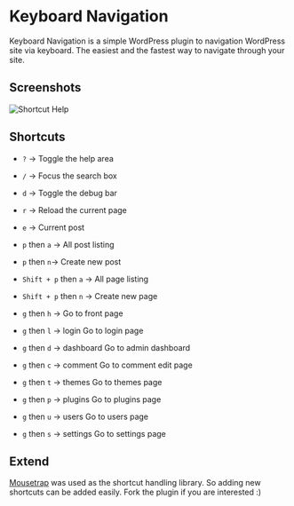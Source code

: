 # Keyboard Navigation

Keyboard Navigation is a simple WordPress plugin to navigation WordPress site via keyboard. The easiest and the fastest way to navigate through your site.

## Screenshots

![Shortcut Help](https://github.com/tareq1988/wp-keyboard-nav/raw/master/screenshot-1.png "Shortcut navigation help")

## Shortcuts
- `?` → Toggle the help area
- `/` → Focus the search box
- `d` → Toggle the debug bar
- `r` → Reload the current page
- `e` →  Current post
- `p` then `a` → All post listing
- `p` then `n`→ Create new post
- `Shift + p` then `a` → All page listing
- `Shift + p` then `n` → Create new page

- `g` then `h` → Go to front page
- `g` then `l` → login 	Go to login page
- `g` then `d` → dashboard 	Go to admin dashboard
- `g` then `c` → comment 	Go to comment edit page
- `g` then `t` → themes 	Go to themes page
- `g` then `p` → plugins 	Go to plugins page
- `g` then `u` → users 	Go to users page
- `g` then `s` → settings 	Go to settings page

## Extend
[Mousetrap](https://github.com/ccampbell/mousetrap) was used as the shortcut handling library. So adding new shortcuts can be added easily. Fork the plugin if you are interested :)
